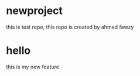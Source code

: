 # newproject
this is test repo, 
this repo is created by ahmed fawzy
<h1>hello</h2>
this is my new feature 
